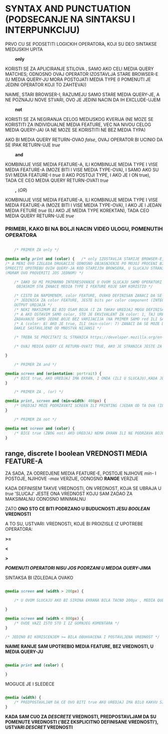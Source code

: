 # SYNTAX AND PUNCTUATION (PODSECANJE NA SINTAKSU I INTERPUNKCIJU)

PRVO CU SE PODSETITI LOGICKIH OPERATORA, KOJI SU DEO SINTAKSE MEDIJSKIH UPITA

&nbsp;&nbsp;&nbsp;&nbsp;&nbsp;&nbsp;&nbsp;&nbsp;**only**

KORISTI SE ZA APLICIRANJE STILOVA , SAMO AKO CELI MEDIA QUERY MATCHES; ODNOSNO OVAJ OPERATOR IZOSTAVLJA STARE BROWSER-E (U MEDIA QUERY-JU MORA POSTOJATI MEDIA TYPE (I POMENUTI JE JEDINI OPERATOR KOJI TO ZAHTEVA))

NAIME, STARI BROWSER-I, RAZUMEJU SAMO STARE MEDIA QUERY-JE, A NE POZNAJU NOVE STVARI, OVO JE JEDINI NACIN DA IH EXCLUDE-UJEM

&nbsp;&nbsp;&nbsp;&nbsp;&nbsp;&nbsp;&nbsp;&nbsp;**not**

KORISTI SE ZA NEGIRANJA CELOG MEDIJSKOG KVERIJA (NE MOZE SE KORISTITI ZA INDIVIDUALNE MEDIA FEATURE, VEC NA NIVOU CELOG MEDIA QUERY-JA) (A NE MOZE SE KORISTITI NE BEZ MEDIA TYPA)

AKO BI MEDIA QUERY RETURN-OVAO *false*, OVAJ OPERATOR BI UCINIO DA SE IPAK RETURN-UJE *true*

&nbsp;&nbsp;&nbsp;&nbsp;&nbsp;&nbsp;&nbsp;&nbsp;**and**

KOMBINUJE VISE MEDIA FEATURE-A, ILI KOMBINUJE MEDIA TYPE I VISE MEDIA FEATURE-A (MOZE BITI I VISE MEDIA TYPE-OVA), I SAMO AKO SU SVI MEDIA FEATURE-I *true* (I AKO POSTOJI TYPE, I AKO JE I ON true), TADA CE CEO MEDIA QUERY RETURN-OVATI *true*

&nbsp;&nbsp;&nbsp;&nbsp;&nbsp;&nbsp;&nbsp;&nbsp;**,** (*OR*)

KOMBINUJE VISE MEDIA FEATURE-A, ILI KOMBINUJE MEDIA TYPE I VISE MEDIA FEATURE-A (MOZE BITI I VISE MEDIA TYPE-OVA), I AKO JE I JEDAN MEDIA FETURE *true* (ILI AKO JE MEDIA TYPE KOREKTAN), TADA CEO MEDIA QUERY RETURN-UJE *true*

### PRIMERI, KAKO BI NA BOLJI NACIN VIDEO ULOGU, POMENUTIH OPERATORA

```CSS

    /* PRIMER ZA only */

@media only print and (color) {   /* only IZOSTAVLJA STARIJE BROWSER-E, ALI U OVOM SLUCAJU AKCENAT                                      BI BIO NA PRINTERU (TAKO KAZE ESTELLE) */
/* A MENI OVO IZGLEDA DRUGACIJE ODNOSNO OBJASNJENJE PO MOJOJ PROCENI BI BILO
SPRECITI UPOTREBU OVIH QUERY-JA KOD STARIJIH BROWSERA, U SLUCAJU STRANICA KOJE SU NAMENJENE STAMPI
(MORAM OVO PROVERITI JOS JEDNOM) */

    /* IAKO SU MI PRIMARNO INTERESOVANJE U OVOM SLUCAJU SAMO OPERATORI OVDE CU POKUSATI DA
     OBJASNIM STA ZANACE MEDIA TYPE I FEATURE KOJE SAM KORISTIO */

    /* CISTO DA NAPOMENEM, color FEATURE, OVAKO DEFINISAN ZANACI DA SE RADI O UREDJAJU KOJI PODRZAVA BOJE */
    /* JEDINICA ZA color FEATURE, JESTE bits per color component (INTEGER BROJ JE VREDNOST)
    OUTPUT URDJAJA */
    /* NEKI MAKSIMUM BI BIO OSAM BOJA (I ZA TAKAV UREDJAJ MOGU DEFINISATI, NPR HEX CODE ZA BOJU) */
    /* A AKO OSTAVIM SAMO color, STO JE EKVIVALENT ZA color: 1, TAJ UREDJAJ SAMO PODRZAVA
    ZADAVANJE SAMO JEDNE BOJE BEZ VARIJACIJA (NA PRIMER SAMO red ILI SAMO green ETC.) */
    /* A (color: 8) AKO JE true, ILI (min-color: 7) ZANACI DA SE MOZE DEFINISATI HEX CODE BOJE
    DAKLE SASTAVLJENE OD MNOSTVA NIJANSI */

    /* TREBA SE PROCITATI SL STRANICA https://developer.mozilla.org/en-US/docs/Web/CSS/@media/color */

    /* OVAJ MEDIA QUERY CE RETURN-OVATI TRUE, AKO JE STRANICA JESTE ZA STAMPU, I AKO SE STRANICA PREGLEDA NA UREDJAJU KOJI PODRZAVA BOJE (color: 1) */

}

    /* PRIMER ZA and */

@media screen and (orientation: portrait) {
    /* BICE true, AKO UREDJAJ IMA EKRAN, I ONDA (ILI U SLUCAJU),KADA JE SIRINA TOG EKRANA MANJA OD VISINE */
}

    /* PRIMER ZA , (or) */

@media print, screen and (min-width: 408px) {
    /* UREDJAJ MOZE PODRZAVATI SCREEN ILI PRINTING (JEDAN OD TA DVA (ILI OBA ZAJEDNO)), ALI MORA IMATI SIRINU VECU OD 408 PIKSELA, DA BI SE return-OVALO true */
}

    /* PRIMER ZA not */

@media not screen and (color) {
    /* BICE true (ZBOG not) AKO UREDJAJ NEMA EKRAN ILI NE PODRZAVA BOJE, ILI AKO  NEMA EKRAN I TAKODJE NE PODRZAVA BOJE */
}

```

## range, discrete I boolean VREDNOSTI MEDIA FEATURE-A

ZA SADA, ZA ODREDJENE MEDIA FEATURE-E, POSTOJE NJIHOVE *min-* I POSTOJE, NJIHOVE *-max* VERZIJE, ODNOSNO **RANGE** VERZIJE

KADA DEFINISEM TAKVE VREDNOSTI, ON VREDNOST, KOJA SE UBRAJA U *true* 'SLUCAJ' JESTE ONA VREDNOST KOJU SAM ZADAO ZA MAKSIMALNU ODNOSNO MINIMALNU

ZATO **ONO STO CE BITI PODRZANO U BUDUCNOSTI JESU *BOOLEAN* VREDNOSTI**

A TO SU, USTVARI: VREDNOSTI, KOJE BI PROIZISLE IZ UPOTREBE OPERATORA:

**>=**

**<**

**>**

***POMENUTI OPERATORI NISU JOS PODRZANI U MEDOA QUERY-JIMA***

SINTAKSA BI IZGLEDALA OVAKO

```CSS

@media screen and (width > 200px) {

    /* U OVOM SLUCAJU AKO BI SIRINA EKRANA BILA TACNO 200px , MEDIA QUERY BI RETURN-OVAO false*/

}

@media screen and (width < 800px) {
    /* OVDE VAZI ISTO STO I IZ GORNJEG KOMENTARA */
}

/* JEDINO BI KORISCENJEM >= BILA OBUHVACENA I POSTAVLJENA VREDNOST */

```

**NAIME RANIJE SAM UPOTREBIO MEDIA FEATURE, BEZ VREDNOSTI, U MEDIA QUERY-JU**

```CSS

@media print and (color) {

}

```

MOGUCE JE I SLEDECE

```CSS

@media (width) {
    /* PREDPOSTAVLJAM DA CE OVO BITI true AKO UREDJAJ IMA BILO KAKVU SIRINU DISPLAY-A */
}

```

**KADA SAM CUO ZA *DESCRETE* VREDNOSTI, PREDPOSTAVLJAM DA SU POMENUTE VREDNOSTI ('BEZ EKSPLICITNO DEFINISANE VREDNOSTI'), USTVARI *DESCRET* VREDNOSTI**
